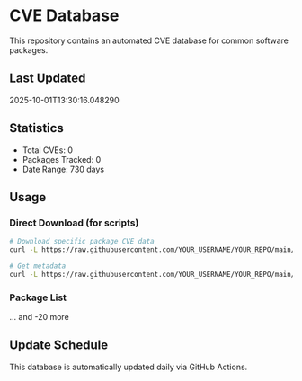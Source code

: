 # CVE Database

This repository contains an automated CVE database for common software packages.

## Last Updated
2025-10-01T13:30:16.048290

## Statistics
- Total CVEs: 0
- Packages Tracked: 0
- Date Range: 730 days

## Usage

### Direct Download (for scripts)
```bash
# Download specific package CVE data
curl -L https://raw.githubusercontent.com/YOUR_USERNAME/YOUR_REPO/main/cve-data/git.json.gz | gunzip

# Get metadata
curl -L https://raw.githubusercontent.com/YOUR_USERNAME/YOUR_REPO/main/cve-data/metadata.json
```

### Package List

... and -20 more

## Update Schedule
This database is automatically updated daily via GitHub Actions.
